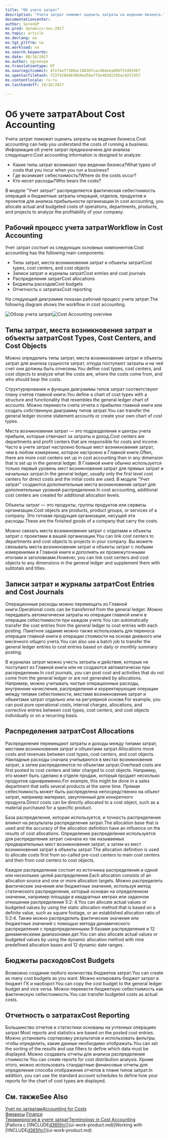 ```yaml
---
title: "Об учете затрат"
description: "Учета затрат поможет оценить затраты на ведение бизнеса."
documentationcenter: 
author: SorenGP
ms.prod: dynamics-nav-2017
ms.topic: article
ms.devlang: na
ms.tgt_pltfrm: na
ms.workload: na
ms.search.keywords: 
ms.date: 08/16/2017
ms.author: sgroespe
ms.translationtype: HT
ms.sourcegitcommit: 4fefaef7380ac10836fcac404eea006f55d8556f
ms.openlocfilehash: f23f428d4636b9ed5beffde403d2295ac9257d57
ms.contentlocale: ru-ru
ms.lasthandoff: 10/16/2017

---
```

# <a name="about-cost-accounting"></a><span data-ttu-id="de159-103">Об учете затрат</span><span class="sxs-lookup"><span data-stu-id="de159-103">About Cost Accounting</span></span>
<span data-ttu-id="de159-104">Учета затрат поможет оценить затраты на ведение бизнеса.</span><span class="sxs-lookup"><span data-stu-id="de159-104">Cost accounting can help you understand the costs of running a business.</span></span> <span data-ttu-id="de159-105">Информация об учете затрат предназначена для анализа следующего:</span><span class="sxs-lookup"><span data-stu-id="de159-105">Cost accounting information is designed to analyze:</span></span>  

-   <span data-ttu-id="de159-106">Какие типы затрат возникают при ведении бизнеса?</span><span class="sxs-lookup"><span data-stu-id="de159-106">What types of costs that you incur when you run a business?</span></span>  
-   <span data-ttu-id="de159-107">Где возникает себестоимость?</span><span class="sxs-lookup"><span data-stu-id="de159-107">Where do the costs occur?</span></span>  
-   <span data-ttu-id="de159-108">Кто несет расходы?</span><span class="sxs-lookup"><span data-stu-id="de159-108">Who bears the costs?</span></span>  

<span data-ttu-id="de159-109">В модуле "Учет затрат" распределяется фактическая себестоимость операций и бюджетные затраты операций, отделов, продуктов и проектов для анализа прибыльности организации.</span><span class="sxs-lookup"><span data-stu-id="de159-109">In cost accounting, you allocate actual and budgeted costs of operations, departments, products, and projects to analyze the profitability of your company.</span></span>  

## <a name="workflow-in-cost-accounting"></a><span data-ttu-id="de159-110">Рабочий процесс учета затрат</span><span class="sxs-lookup"><span data-stu-id="de159-110">Workflow in Cost Accounting</span></span>  
<span data-ttu-id="de159-111">Учет затрат состоит из следующих основных компонентов:</span><span class="sxs-lookup"><span data-stu-id="de159-111">Cost accounting has the following main components:</span></span>  

-   <span data-ttu-id="de159-112">Типы затрат, места возникновения затрат и объекты затрат</span><span class="sxs-lookup"><span data-stu-id="de159-112">Cost types, cost centers, and cost objects</span></span>  
-   <span data-ttu-id="de159-113">Записи затрат и журналы затрат</span><span class="sxs-lookup"><span data-stu-id="de159-113">Cost entries and cost journals</span></span>  
-   <span data-ttu-id="de159-114">Распределения затрат</span><span class="sxs-lookup"><span data-stu-id="de159-114">Cost allocations</span></span>  
-   <span data-ttu-id="de159-115">Бюджеты расходов</span><span class="sxs-lookup"><span data-stu-id="de159-115">Cost budgets</span></span>
-   <span data-ttu-id="de159-116">Отчетность о затратах</span><span class="sxs-lookup"><span data-stu-id="de159-116">Cost reporting</span></span>  

<span data-ttu-id="de159-117">На следующей диаграмме показан рабочий процесс учета затрат.</span><span class="sxs-lookup"><span data-stu-id="de159-117">The following diagram shows the workflow in cost accounting.</span></span>  

<span data-ttu-id="de159-118">![Обзор учета затрат](media/costaccountingoverview.png "CostAccountingOverview")</span><span class="sxs-lookup"><span data-stu-id="de159-118">![Cost Accounting overview](media/costaccountingoverview.png "CostAccountingOverview")</span></span>  

## <a name="cost-types-cost-centers-and-cost-objects"></a><span data-ttu-id="de159-119">Типы затрат, места возникновения затрат и объекты затрат</span><span class="sxs-lookup"><span data-stu-id="de159-119">Cost Types, Cost Centers, and Cost Objects</span></span>  
<span data-ttu-id="de159-120">Можно определить типы затрат, места возникновения затрат и объекты затрат для анализа сущности затрат, откуда поступают затраты и на чей счет они должны быть отнесены.</span><span class="sxs-lookup"><span data-stu-id="de159-120">You define cost types, cost centers, and cost objects to analyze what the costs are, where the costs come from, and who should bear the costs.</span></span>  

<span data-ttu-id="de159-121">Структурирование и функции диаграммы типов затрат соответствуют плану счетов главной книги.</span><span class="sxs-lookup"><span data-stu-id="de159-121">You define a chart of cost types with a structure and functionality that resembles the general ledger chart of accounts.</span></span> <span data-ttu-id="de159-122">Можно перенести счета отчета о прибылях главной книги или создать собственную диаграмму типов затрат.</span><span class="sxs-lookup"><span data-stu-id="de159-122">You can transfer the general ledger income statement accounts or create your own chart of cost types.</span></span>  

<span data-ttu-id="de159-123">Места возникновения затрат — это подразделения и центры учета прибыли, которые отвечают за затраты и доход.</span><span class="sxs-lookup"><span data-stu-id="de159-123">Cost centers are departments and profit centers that are responsible for costs and income.</span></span> <span data-ttu-id="de159-124">Часто в учете затрат настроено больше мест возникновения затрат, чем в любом измерении, которое настроено в Главной книге.</span><span class="sxs-lookup"><span data-stu-id="de159-124">Often, there are more cost centers set up in cost accounting than in any dimension that is set up in the general ledger.</span></span> <span data-ttu-id="de159-125">В Главной книге обычно используется только первый уровень мест возникновения затрат для прямых затрат и начальных затрат.</span><span class="sxs-lookup"><span data-stu-id="de159-125">In the general ledger, usually only the first level cost centers for direct costs and the initial costs are used.</span></span> <span data-ttu-id="de159-126">В модуле "Учет затрат" создаются дополнительные места возникновения затрат для дополнительных уровней распределения.</span><span class="sxs-lookup"><span data-stu-id="de159-126">In cost accounting, additional cost centers are created for additional allocation levels.</span></span>  

<span data-ttu-id="de159-127">Объекты затрат — это продукты, группы продуктов или сервисы организации.</span><span class="sxs-lookup"><span data-stu-id="de159-127">Cost objects are products, product groups, or services of a company.</span></span> <span data-ttu-id="de159-128">Это готовая продукция организации, несущей эти расходы.</span><span class="sxs-lookup"><span data-stu-id="de159-128">These are the finished goods of a company that carry the costs.</span></span>  

<span data-ttu-id="de159-129">Можно связать места возникновения затрат с отделами и объекты затрат с проектами в вашей организации.</span><span class="sxs-lookup"><span data-stu-id="de159-129">You can link cost centers to departments and cost objects to projects in your company.</span></span> <span data-ttu-id="de159-130">Вы можете связывать места возникновения затрат и объекты затрат с любыми измерениями в Главной книге и дополнять их промежуточными итогами и заголовками.</span><span class="sxs-lookup"><span data-stu-id="de159-130">However, you can link cost centers and cost objects to any dimensions in the general ledger and supplement them with subtotals and titles.</span></span>  

## <a name="cost-entries-and-cost-journals"></a><span data-ttu-id="de159-131">Записи затрат и журналы затрат</span><span class="sxs-lookup"><span data-stu-id="de159-131">Cost Entries and Cost Journals</span></span>  
<span data-ttu-id="de159-132">Операционные расходы можно перемещать из Главной книги.</span><span class="sxs-lookup"><span data-stu-id="de159-132">Operational costs can be transferred from the general ledger.</span></span> <span data-ttu-id="de159-133">Можно передавать автоматически затраты из операции главной книги в операции себестоимости при каждом учете.</span><span class="sxs-lookup"><span data-stu-id="de159-133">You can automatically transfer the cost entries from the general ledger to cost entries with each posting.</span></span> <span data-ttu-id="de159-134">Пакетное задание можно также использовать для переноса операции главной книги в операции стоимости на основе дневного или месячного общего учета.</span><span class="sxs-lookup"><span data-stu-id="de159-134">You can also use a batch job to transfer the general ledger entries to cost entries based on daily or monthly summary posting.</span></span>  

<span data-ttu-id="de159-135">В журналах затрат можно учесть затраты и действия, которые не поступают из Главной книги или не создаются автоматически при распределении.</span><span class="sxs-lookup"><span data-stu-id="de159-135">In cost journals, you can post cost and activities that do not come from the general ledger or are not generated by allocations.</span></span> <span data-ttu-id="de159-136">Например, можно учитывать чистые операционные расходы, внутренние начисления, распределения и корректирующие операции между типами себестоимости, местами возникновения затрат и объектами затрат отдельно или на регулярной основе.</span><span class="sxs-lookup"><span data-stu-id="de159-136">For example, you can post pure operational costs, internal charges, allocations, and corrective entries between cost types, cost centers, and cost objects individually or on a recurring basis.</span></span>  

## <a name="cost-allocations"></a><span data-ttu-id="de159-137">Распределения затрат</span><span class="sxs-lookup"><span data-stu-id="de159-137">Cost Allocations</span></span>  
<span data-ttu-id="de159-138">Распределения перемещают затраты и доходы между типами затрат, местами возникновения затрат и объектами затрат.</span><span class="sxs-lookup"><span data-stu-id="de159-138">Allocations move costs and revenues between cost types, cost centers, and cost objects.</span></span> <span data-ttu-id="de159-139">Накладные расходы сначала учитываются в местах возникновения затрат, а затем распределяются по объектам затрат.</span><span class="sxs-lookup"><span data-stu-id="de159-139">Overhead costs are first posted to cost centers and later charged to cost objects.</span></span> <span data-ttu-id="de159-140">Например, это может быть сделано в отделе продаж, который продает несколько продуктов одновременно.</span><span class="sxs-lookup"><span data-stu-id="de159-140">For example, this might be done in a sales department that sells several products at the same time.</span></span> <span data-ttu-id="de159-141">Прямая себестоимость может быть распределена непосредственно на объект затрат, например материал, закупленный для конкретного продукта.</span><span class="sxs-lookup"><span data-stu-id="de159-141">Direct costs can be directly allocated to a cost object, such as a material purchased for a specific product.</span></span>  

<span data-ttu-id="de159-142">База распределения, которая используется, и точность распределения влияют на результаты распределения затрат.</span><span class="sxs-lookup"><span data-stu-id="de159-142">The allocation base that is used and the accuracy of the allocation definition have an influence on the results of cost allocations.</span></span> <span data-ttu-id="de159-143">Определение распределения используется для распределения затрат сначала из так называемых предварительных мест возникновения затрат, а затем из мест возникновения затрат в объекты затрат.</span><span class="sxs-lookup"><span data-stu-id="de159-143">The allocation definition is used to allocate costs first from so-called pre-cost centers to main cost centers and then from cost centers to cost objects.</span></span>  

<span data-ttu-id="de159-144">Каждое распределение состоит из источника распределения и одной или нескольких целей распределения.</span><span class="sxs-lookup"><span data-stu-id="de159-144">Each allocation consists of an allocation source and one or more allocation targets.</span></span> <span data-ttu-id="de159-145">Можно распределить фактические значения или бюджетные значения, используя метод статического распределения, который основан на определенном значении, например площади в квадратных метрах или заданном отношении распределения 5:2: 4.</span><span class="sxs-lookup"><span data-stu-id="de159-145">You can allocate actual values or budgeted values by using the static allocation method that is based on a definite value, such as square footage, or an established allocation ratio of 5:2:4.</span></span> <span data-ttu-id="de159-146">Также можно распределить фактические значения или бюджетные значений с помощью метода динамического распределения с предопределенными 9 базами распределения и 12 динамическими диапазонами дат.</span><span class="sxs-lookup"><span data-stu-id="de159-146">You can also allocate actual values or budgeted values by using the dynamic allocation method with nine predefined allocation bases and 12 dynamic date ranges.</span></span>  

## <a name="cost-budgets"></a><span data-ttu-id="de159-147">Бюджеты расходов</span><span class="sxs-lookup"><span data-stu-id="de159-147">Cost Budgets</span></span>  
<span data-ttu-id="de159-148">Возможно создание любого количества бюджетов затрат.</span><span class="sxs-lookup"><span data-stu-id="de159-148">You can create as many cost budgets as you want.</span></span> <span data-ttu-id="de159-149">Можно копировать бюджет затрат в бюджет ГК и наоборот.</span><span class="sxs-lookup"><span data-stu-id="de159-149">You can copy the cost budget to the general ledger budget and vice versa.</span></span> <span data-ttu-id="de159-150">Можно перенести бюджетную себестоимость как фактическую себестоимость.</span><span class="sxs-lookup"><span data-stu-id="de159-150">You can transfer budgeted costs as actual costs.</span></span>  

## <a name="cost-reporting"></a><span data-ttu-id="de159-151">Отчетность о затратах</span><span class="sxs-lookup"><span data-stu-id="de159-151">Cost Reporting</span></span>  
<span data-ttu-id="de159-152">Большинство отчетов и статистики основаны на учтенных операциях затрат.</span><span class="sxs-lookup"><span data-stu-id="de159-152">Most reports and statistics are based on the posted cost entries.</span></span> <span data-ttu-id="de159-153">Можно установить сортировку результатов и использовать фильтры, чтобы определить, какие данные необходимо отображать.</span><span class="sxs-lookup"><span data-stu-id="de159-153">You can set the sorting of the results and use filters to define which data must be displayed.</span></span> <span data-ttu-id="de159-154">Можно создавать отчеты для анализа распределения стоимости.</span><span class="sxs-lookup"><span data-stu-id="de159-154">You can create reports for cost distribution analysis.</span></span> <span data-ttu-id="de159-155">Кроме этого, можно использовать стандартные финансовые отчеты для определения способа отображения отчетов в плане типов затрат.</span><span class="sxs-lookup"><span data-stu-id="de159-155">In addition, you can use the standard account schedules to define how your reports for the chart of cost types are displayed.</span></span>  

## <a name="see-also"></a><span data-ttu-id="de159-156">См. также</span><span class="sxs-lookup"><span data-stu-id="de159-156">See Also</span></span>  
 [<span data-ttu-id="de159-157">Учет по затратам</span><span class="sxs-lookup"><span data-stu-id="de159-157">Accounting for Costs</span></span>](finance-manage-cost-accounting.md)  
 <span data-ttu-id="de159-158">[Финансы](finance.md) </span><span class="sxs-lookup"><span data-stu-id="de159-158">[Finance](finance.md) </span></span>  
 [<span data-ttu-id="de159-159">Терминология в учете затрат</span><span class="sxs-lookup"><span data-stu-id="de159-159">Terminology in Cost Accounting</span></span>](finance-terminology-in-cost-accounting.md)  
 <span data-ttu-id="de159-160">[Работа с [!INCLUDE[d365fin](includes/d365fin_md.md)]](ui-work-product.md)</span><span class="sxs-lookup"><span data-stu-id="de159-160">[Working with [!INCLUDE[d365fin](includes/d365fin_md.md)]](ui-work-product.md)</span></span>

